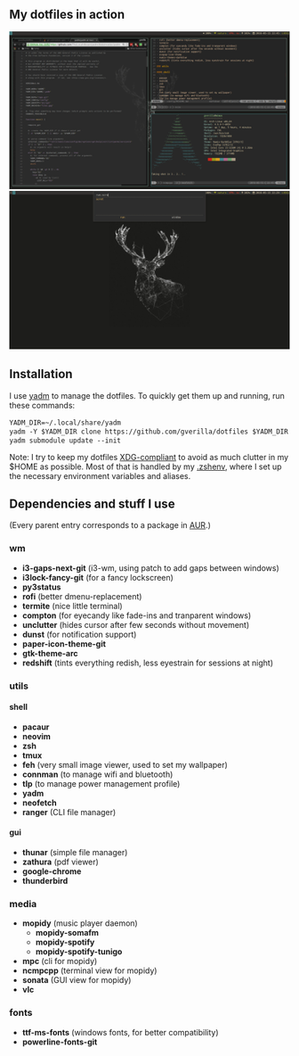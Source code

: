 ## My dotfiles in action

![screenshot of desktop in use](.local/share/yadm/screenshot-inuse.png)
![screenshot of empty desktop](.local/share/yadm/screenshot-clean.png)

## Installation

I use [yadm](https://github.com/TheLocehiliosan/yadm) to manage the dotfiles.
To quickly get them up and running, run these commands:

    YADM_DIR=~/.local/share/yadm
    yadm -Y $YADM_DIR clone https://github.com/gverilla/dotfiles $YADM_DIR
    yadm submodule update --init

Note: I try to keep my dotfiles
[XDG-compliant](https://standards.freedesktop.org/basedir-spec/basedir-spec-latest.html)
to avoid as much clutter in my $HOME as possible.
Most of that is handled by my [.zshenv](.config/zsh/zshenv), where I set up the
necessary environment variables and aliases.

## Dependencies and stuff I use

(Every parent entry corresponds to a package in [AUR](https://aur.archlinux.org).)

### wm

- **i3-gaps-next-git** (i3-wm, using patch to add gaps between windows)
- **i3lock-fancy-git** (for a fancy lockscreen)
- **py3status**
- **rofi** (better dmenu-replacement)
- **termite** (nice little terminal)
- **compton** (for eyecandy like fade-ins and tranparent windows)
- **unclutter** (hides cursor after few seconds without movement)
- **dunst** (for notification support)
- **paper-icon-theme-git**
- **gtk-theme-arc**
- **redshift** (tints everything redish, less eyestrain for sessions at night)

### utils

#### shell

- **pacaur**
- **neovim**
- **zsh**
- **tmux**
- **feh** (very small image viewer, used to set my wallpaper)
- **connman** (to manage wifi and bluetooth)
- **tlp** (to manage power management profile)
- **yadm**
- **neofetch**
- **ranger** (CLI file manager)

#### gui

- **thunar** (simple file manager)
- **zathura** (pdf viewer)
- **google-chrome**
- **thunderbird**

### media

- **mopidy** (music player daemon)
  - **mopidy-somafm**
  - **mopidy-spotify**
  - **mopidy-spotify-tunigo**
- **mpc** (cli for mopidy)
- **ncmpcpp** (terminal view for mopidy)
- **sonata** (GUI view for mopidy)
- **vlc**

### fonts

- **ttf-ms-fonts** (windows fonts, for better compatibility)
- **powerline-fonts-git**

